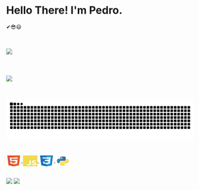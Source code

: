 
# Hello There! I'm Pedro.
✔😎😃
# <div align="center">
  # <a href="https://github.com/PedroCristo">
  # <img height="180em" src="https://github-readme-stats.vercel.app/api?username=PedroCristo&show_icons=true&theme=dracula&include_all_commits=true&count_private=true"/>
  # <img height="180em" src="https://github-readme-stats.vercel.app/api/top-langs/?username=PedroCristo&layout=compact&langs_count=7&theme=dracula"/>
# </div>
 # ![Snake animation](images/github-contribution-grid-snake.svg)
  <br>
<span><img align="center" alt="Rafa-HTML" height="30" width="40" src="https://raw.githubusercontent.com/devicons/devicon/master/icons/html5/html5-original.svg"></span>
<span><img align="center" alt="Rafa-Js" height="30" width="40" src="https://raw.githubusercontent.com/devicons/devicon/master/icons/javascript/javascript-plain.svg"></span>
<span><img align="center" alt="Rafa-CSS" height="30" width="40" src="https://raw.githubusercontent.com/devicons/devicon/master/icons/css3/css3-original.svg"></span>
<span><img align="center" alt="Rafa-Python" height="30" width="40" src="https://raw.githubusercontent.com/devicons/devicon/master/icons/python/python-original.svg"></span>
<span><img align="right" alt="" height="150" style="border-radius:50px;" src=""></span>
<br><br>

<span><a href = "mailto:pedro.cristo.webdeveloper@gmail.com"><img src="https://img.shields.io/badge/-Gmail-%23333?style=for-the-badge&logo=gmail&logoColor=white" target="_blank"></a></span>
 <span><a href="https://www.linkedin.com/in/pedro-cristo/" target="_blank"><img src="https://img.shields.io/badge/-LinkedIn-%230077B5?style=for-the-badge&logo=linkedin&logoColor=white" target="_blank"></a></span>
   
